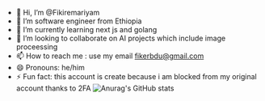 - 👋 Hi, I’m @Fikiremariyam
- 👀 I’m software engineer from Ethiopia 
- 🌱 I’m currently learning next js and golang
- 💞️ I’m looking to collaborate on AI projects which include image proceessing 
- 📫 How to reach me : use my email fikerbdu@gmail.com
- 😄 Pronouns: he/him
- ⚡ Fun fact: this account is create because i am blocked from my original account thanks to 2FA
![Anurag's GitHub stats](https://github-readme-stats.vercel.app/api?username=anuraghazra&show_icons=true&theme=transparent)
<!---
Fikiremariyam/Fikiremariyam is a ✨ special ✨ repository because its `README.md` (this file) appears on your GitHub profile.
You can click the Preview link to take a look at your changes.
--->
